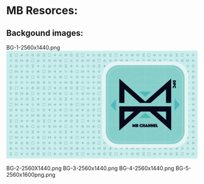 # MB Resorces:
## Backgound images:
BG-1-2560x1440.png
![alt text](https://github.com/NuttareeB/MB-resources/blob/master/Background/BG-1-2560x1440.png?raw=true)

BG-2-2560X1440.png
BG-3-2560x1440.png
BG-4-2560x1440.png
BG-5-2560x1600png.png
